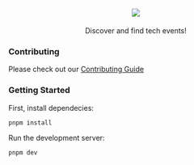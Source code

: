 <h1 align="center">
  <a target="_blank" href="">
    <img src="https://user-images.githubusercontent.com/65954740/224564349-b77e0531-342a-4c9d-99a5-536b31c91507.png"/>
  </a>
</h1>

<p align="center">Discover and find tech events!</p>

### Contributing

Please check out our [Contributing Guide](/CONTRIBUTING.md)

### Getting Started

First, install dependecies:

```bash
pnpm install
```

Run the development server:

```bash
pnpm dev
```

